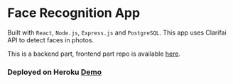 # Face Recognition App

Built with ```React```, ```Node.js```, ```Express.js``` and ```PostgreSQL```. This app uses Clarifai API to detect faces in photos. 

This is a backend part, frontend part repo is available [here](https://github.com/hzndr/face-recognition-app).

### Deployed on Heroku [Demo](https://face-recognition-app123.herokuapp.com/) 

